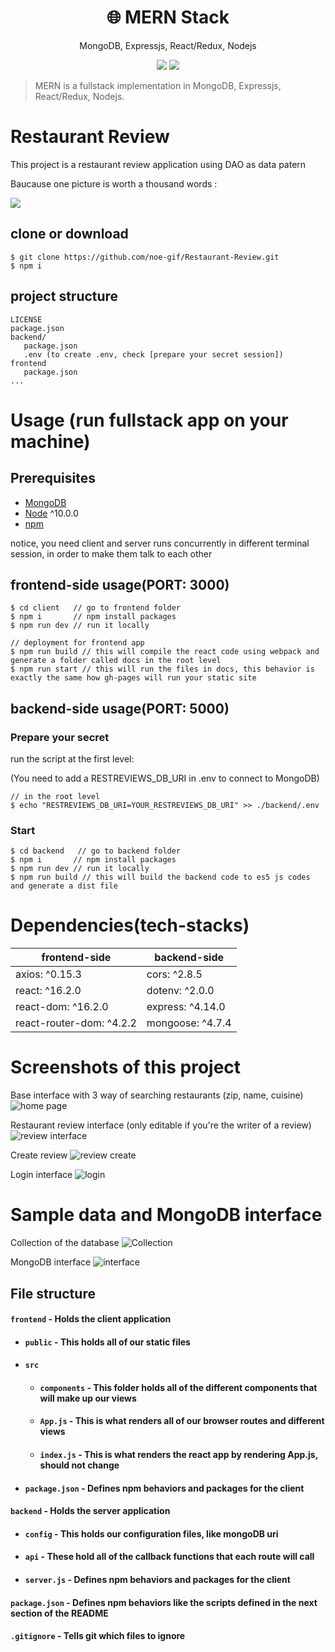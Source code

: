<h1 align="center">
🌐 MERN Stack
</h1>
<p align="center">
MongoDB, Expressjs, React/Redux, Nodejs
</p>

<p align="center">
      <img src="https://travis-ci.com/amazingandyyy/mern.svg?branch=master" />
      <img src="https://circleci.com/gh/amazingandyyy/mern.svg?style=svg" />
</p>

> MERN is a fullstack implementation in MongoDB, Expressjs, React/Redux, Nodejs.

# Restaurant Review
This project is a restaurant review application using DAO as data patern

Baucause one picture is worth a thousand words : 

<img src="https://media.discordapp.net/attachments/841310155856805949/928344599993393172/unknown.png?width=862&height=467" />

## clone or download
```terminal
$ git clone https://github.com/noe-gif/Restaurant-Review.git
$ npm i
```

## project structure
```terminal
LICENSE
package.json
backend/
   package.json
   .env (to create .env, check [prepare your secret session])
frontend
   package.json
...
```

# Usage (run fullstack app on your machine)

## Prerequisites
- [MongoDB](https://gist.github.com/nrollr/9f523ae17ecdbb50311980503409aeb3)
- [Node](https://nodejs.org/en/download/) ^10.0.0
- [npm](https://nodejs.org/en/download/package-manager/)

notice, you need client and server runs concurrently in different terminal session, in order to make them talk to each other

## frontend-side usage(PORT: 3000)
```terminal
$ cd client   // go to frontend folder
$ npm i       // npm install packages
$ npm run dev // run it locally

// deployment for frontend app
$ npm run build // this will compile the react code using webpack and generate a folder called docs in the root level
$ npm run start // this will run the files in docs, this behavior is exactly the same how gh-pages will run your static site
```

## backend-side usage(PORT: 5000)

### Prepare your secret

run the script at the first level:

(You need to add a RESTREVIEWS_DB_URI in .env to connect to MongoDB)

```terminal
// in the root level
$ echo "RESTREVIEWS_DB_URI=YOUR_RESTREVIEWS_DB_URI" >> ./backend/.env
```

### Start

```terminal
$ cd backend   // go to backend folder
$ npm i       // npm install packages
$ npm run dev // run it locally
$ npm run build // this will build the backend code to es5 js codes and generate a dist file
```

# Dependencies(tech-stacks)
frontend-side | backend-side
--- | ---
axios: ^0.15.3 | cors: ^2.8.5
react: ^16.2.0 | dotenv: ^2.0.0
react-dom: ^16.2.0 | express: ^4.14.0
react-router-dom: ^4.2.2 | mongoose: ^4.7.4

# Screenshots of this project

Base interface with 3 way of searching restaurants (zip, name, cuisine)
![home page](https://media.discordapp.net/attachments/841310155856805949/928347759935889418/unknown.png?width=866&height=468)

Restaurant review interface (only editable if you're the writer of a review)
![review interface](https://media.discordapp.net/attachments/841310155856805949/928347677773676575/unknown.png?width=754&height=468)

Create review
![review create](https://media.discordapp.net/attachments/841310155856805949/928347644122791976/unknown.png?width=960&height=454)

Login interface
![login](https://media.discordapp.net/attachments/841310155856805949/928347860506914836/unknown.png?width=960&height=454)

# Sample data and MongoDB interface

Collection of the database
![Collection](http://i.imgur.com/ORCGHHY.png)

MongoDB interface
![interface](http://i.imgur.com/rrmbU5I.png)

## File structure
#### `frontend` - Holds the client application
- #### `public` - This holds all of our static files
- #### `src`
    - #### `components` - This folder holds all of the different components that will make up our views
    - #### `App.js` - This is what renders all of our browser routes and different views
    - #### `index.js` - This is what renders the react app by rendering App.js, should not change
- #### `package.json` - Defines npm behaviors and packages for the client
#### `backend` - Holds the server application
- #### `config` - This holds our configuration files, like mongoDB uri
- #### `api` - These hold all of the callback functions that each route will call
- #### `server.js` - Defines npm behaviors and packages for the client
#### `package.json` - Defines npm behaviors like the scripts defined in the next section of the README
#### `.gitignore` - Tells git which files to ignore
